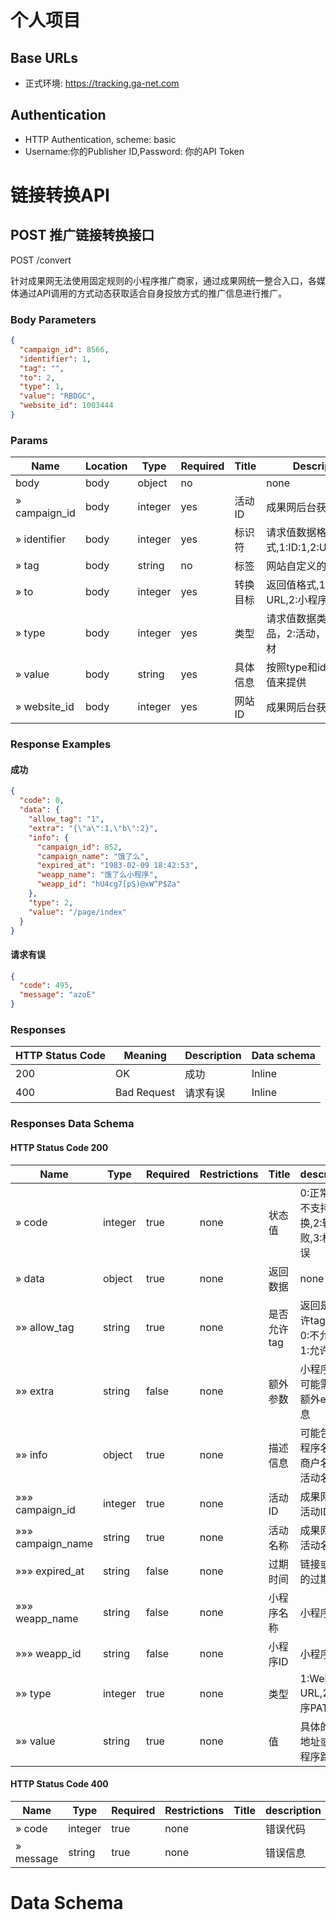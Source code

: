 # 个人项目
## Base URLs
- 正式环境: https://tracking.ga-net.com

## Authentication
- HTTP Authentication, scheme: basic
- Username:你的Publisher ID,Password: 你的API Token

# 链接转换API
## POST 推广链接转换接口
POST /convert

针对成果网无法使用固定规则的小程序推广商家，通过成果网统一整合入口，各媒体通过API调用的方式动态获取适合自身投放方式的推广信息进行推广。

### Body Parameters
```json
{
  "campaign_id": 8566,
  "identifier": 1,
  "tag": "",
  "to": 2,
  "type": 1,
  "value": "RBDGC",
  "website_id": 1003444
}
```

### Params
|Name|Location|Type|Required|Title|Description|
|---|---|---|---|---|---|
|body|body|object|no||none|
|» campaign_id|body|integer|yes|活动ID|成果网后台获取|
|» identifier|body|integer|yes|标识符|请求值数据格式,1:ID:1,2:URL,3:PATH|
|» tag|body|string|no|标签|网站自定义的信息|
|» to|body|integer|yes|转换目标|返回值格式,1:Web URL,2:小程序PATH|
|» type|body|integer|yes|类型|请求值数据类型,1:商品，2:活动，3:成果网素材|
|» value|body|string|yes|具体信息|按照type和identifier的值来提供|
|» website_id|body|integer|yes|网站ID|成果网后台获取|

### Response Examples
#### 成功
```json
{
  "code": 0,
  "data": {
    "allow_tag": "1",
    "extra": "{\"a\":1,\"b\":2}",
    "info": {
      "campaign_id": 852,
      "campaign_name": "饿了么",
      "expired_at": "1983-02-09 18:42:53",
      "weapp_name": "饿了么小程序",
      "weapp_id": "hU4cg7[pS)@xW^P$Za"
    },
    "type": 2,
    "value": "/page/index"
  }
}
```

#### 请求有误
```json
{
  "code": 495,
  "message": "azoE"
}
```

### Responses
|HTTP Status Code|Meaning|Description|Data schema|
|---|---|---|---|
|200|OK|成功|Inline|
|400|Bad Request|请求有误|Inline|

### Responses Data Schema
#### HTTP Status Code 200
|Name|Type|Required|Restrictions|Title|description|
|---|---|---|---|---|---|
|» code|integer|true|none|状态值|0:正常，1:不支持转换,2:转换失败,3:格式有误|
|» data|object|true|none|返回数据|none|
|»» allow_tag|string|true|none|是否允许tag|返回是否允许tag参数，0:不允许，1:允许|
|»» extra|string|false|none|额外参数|小程序跳转可能需要的额外extra信息|
|»» info|object|true|none|描述信息|可能包含小程序名称，商户名称，活动名称等|
|»»» campaign_id|integer|true|none|活动ID|成果网后台活动ID|
|»»» campaign_name|string|true|none|活动名称|成果网后台活动名称|
|»»» expired_at|string|false|none|过期时间|链接或路径的过期时间|
|»»» weapp_name|string|false|none|小程序名称|小程序名称|
|»»» weapp_id|string|false|none|小程序ID|小程序ID|
|»» type|integer|true|none|类型|1:Web URL,2:小程序PATH|
|»» value|string|true|none|值|具体的URL地址或者小程序路径|

#### HTTP Status Code 400
|Name|Type|Required|Restrictions|Title|description|
|---|---|---|---|---|---|
|» code|integer|true|none||错误代码|
|» message|string|true|none||错误信息|

# Data Schema
